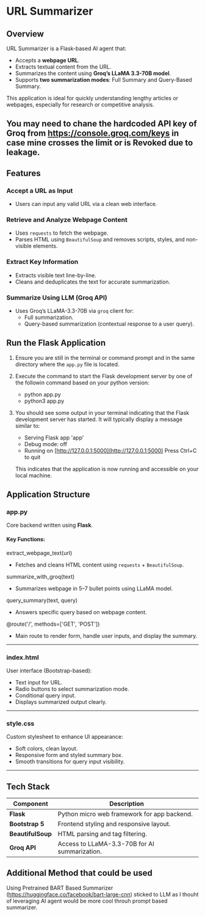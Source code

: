 
# URL Summarizer

## Overview
URL Summarizer is a Flask-based AI agent that:
- Accepts a **webpage URL**.
- Extracts textual content from the URL.
- Summarizes the content using **Groq’s LLaMA 3.3-70B model**.
- Supports **two summarization modes**: Full Summary and Query-Based Summary.

This application is ideal for quickly understanding lengthy articles or webpages, especially for research or competitive analysis.

**You may need to chane the hardcoded API key of Groq from https://console.groq.com/keys in case mine crosses the limit or is Revoked due to leakage.**
---

## Features

### Accept a URL as Input
- Users can input any valid URL via a clean web interface.

### Retrieve and Analyze Webpage Content
- Uses `requests` to fetch the webpage.
- Parses HTML using `BeautifulSoup` and removes scripts, styles, and non-visible elements.

### Extract Key Information
- Extracts visible text line-by-line.
- Cleans and deduplicates the text for accurate summarization.

### Summarize Using LLM (Groq API)
- Uses Groq’s LLaMA-3.3-70B via `groq` client for:
  - Full summarization.
  - Query-based summarization (contextual response to a user query).

## Run the Flask Application

1.  Ensure you are still in the terminal or command prompt and in the same directory where the `app.py` file is located.
2.  Execute the command to start the Flask development server by one of the followin command based on your python version:
    * python app.py
    * python3 app.py

3.  You should see some output in your terminal indicating that the Flask development server has started. It will typically display a message similar to:

     * Serving Flask app 'app'
     * Debug mode: off
     * Running on [http://127.0.0.1:5000](http://127.0.0.1:5000)
    Press Ctrl+C to quit

    This indicates that the application is now running and accessible on your local machine.

## Application Structure

### app.py
Core backend written using **Flask**.

#### Key Functions:

extract_webpage_text(url)

- Fetches and cleans HTML content using `requests` + `BeautifulSoup`.


summarize_with_groq(text)

- Summarizes webpage in 5–7 bullet points using LLaMA model.


query_summary(text, query)

- Answers specific query based on webpage content.


@route('/', methods=['GET', 'POST'])

- Main route to render form, handle user inputs, and display the summary.

---

### index.html
User interface (Bootstrap-based):
- Text input for URL.
- Radio buttons to select summarization mode.
- Conditional query input.
- Displays summarized output clearly.

---

### style.css
Custom stylesheet to enhance UI appearance:
- Soft colors, clean layout.
- Responsive form and styled summary box.
- Smooth transitions for query input visibility.

---

## Tech Stack

| Component        | Description                                     |
|------------------|-------------------------------------------------|
| **Flask**        | Python micro web framework for app backend.     |
| **Bootstrap 5**  | Frontend styling and responsive layout.         |
| **BeautifulSoup**| HTML parsing and tag filtering.                 |
| **Groq API**     | Access to LLaMA-3.3-70B for AI summarization.   |


## Additional Method that could be used
Using Pretrained BART Based Summarizer (https://huggingface.co/facebook/bart-large-cnn) sticked to LLM as I thouht of leveraging AI agent would be more cool throuh prompt based summarizer.
